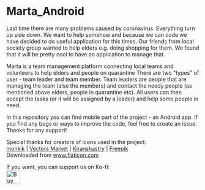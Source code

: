 # Marta_Android

Last time there are many problems caused by coronavirus. Everything turn up side down. We want to help somehow and because we can code we have decided to do useful application for this times. Our friends from local society group wanted to help elders e.g. doing shopping for them. We found that it will be pretty cool to have an application to manage that.

Marta is a team management platform connecting local teams and volunteers to help elders and people on quarantine There are two "types" of user - team leader and team member. Team leaders are people that are managing the team (also the members) and contact the needy people (as mentioned above elders, people in quarantine etc). All users can then accept the tasks (or it will be assigned by a leader) and help some people in need.

In this repository you can find mobile part of the project - an Android app. If you find any bugs or ways to improve the code, feel free to create an issue. Thanks for any support!

Special thanks for creators of icons used in the project:
<br>
<a href="https://www.flaticon.com/authors/monkik" title="monkik">monkik</a>
|
<a href="https://www.flaticon.com/authors/vectors-market" title="Vectors Market">Vectors Market</a>
|
<a href="https://www.flaticon.com/authors/kiranshastry" title="Kiranshastry">Kiranshastry</a>
|
<a href="https://www.flaticon.com/authors/freepik" title="Freepik">Freepik</a>
<br>
Downloaded from <a href="https://www.flaticon.com/" title="Flaticon">www.flaticon.com</a></div>

If you want, you can support us on Ko-fi:
<br>
<a href='https://ko-fi.com/B0B21LB97' target='_blank'><img height='36' style='border:0px;height:36px;' src='https://cdn.ko-fi.com/cdn/kofi1.png?v=2' border='0' alt='Buy us a Coffee at ko-fi.com' /></a>

